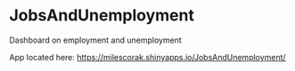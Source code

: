 # JobsAndUnemployment
Dashboard on employment and unemployment

App located here: https://milescorak.shinyapps.io/JobsAndUnemployment/
